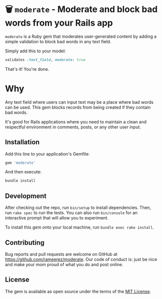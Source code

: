 # 🗑️ `moderate` - Moderate and block bad words from your Rails app

`moderate` is a Ruby gem that moderates user-generated content by adding a simple validation to block bad words in any text field.

Simply add this to your model:

```ruby
validates :text_field, moderate: true
```

That's it! You're done.

# Why

Any text field where users can input text may be a place where bad words can be used. This gem blocks records from being created if they contain bad words.

It's good for Rails applications where you need to maintain a clean and respectful environment in comments, posts, or any other user input.

## Installation

Add this line to your application's Gemfile:

```ruby
gem 'moderate'
```

And then execute:

```bash
bundle install
```

## Development

After checking out the repo, run `bin/setup` to install dependencies. Then, run `rake spec` to run the tests. You can also run `bin/console` for an interactive prompt that will allow you to experiment.

To install this gem onto your local machine, run `bundle exec rake install`.

## Contributing

Bug reports and pull requests are welcome on GitHub at https://github.com/rameerez/moderate. Our code of conduct is: just be nice and make your mom proud of what you do and post online.

## License

The gem is available as open source under the terms of the [MIT License](https://opensource.org/licenses/MIT).
